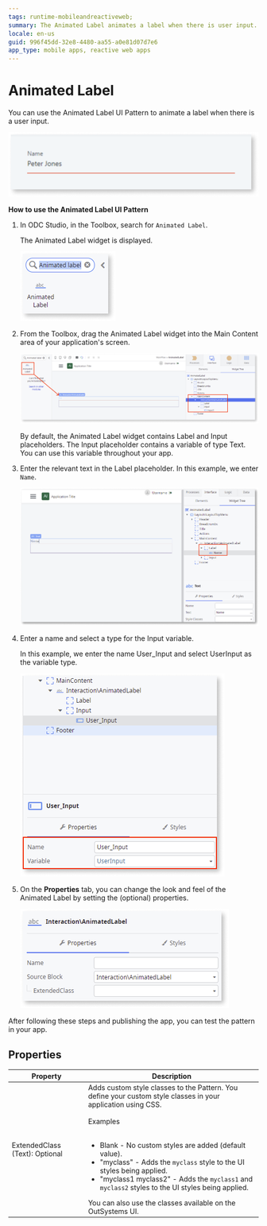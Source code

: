```yaml
---
tags: runtime-mobileandreactiveweb;
summary: The Animated Label animates a label when there is user input.
locale: en-us
guid: 996f45dd-32e8-4480-aa55-a0e81d07d7e6
app_type: mobile apps, reactive web apps
---
```


# Animated Label

You can use the Animated Label UI Pattern to animate a label when there is a user input.

 ![](<images/animatedlabel-example-ss.png>)

**How to use the Animated Label UI Pattern**

1. In ODC Studio, in the Toolbox, search for `Animated Label`.

    The Animated Label widget is displayed.

    ![](<images/animatedlabel-widget-ss.png>)

1. From the Toolbox, drag the Animated Label widget into the Main Content area of your application's screen.

    ![](<images/animatedlabel-dragwidget-ss.png>)

    By default, the Animated Label widget contains Label and Input placeholders. The Input placeholder contains a variable of type Text. You can use this variable throughout your app.

1. Enter the relevant text in the Label placeholder. In this example, we enter `Name`.

    ![](<images/animatedlabel-labelname-ss.png>)

1. Enter a name and select a type for the Input variable.

    In this example, we enter the name User_Input and select UserInput as the variable type.

    ![](<images/animatedlabel-variable-type-ss.png>)

1. On the **Properties** tab, you can change the look and feel of the Animated Label by setting the (optional) properties.

    ![](<images/animatedlabel-properties-ss.png>)

After following these steps and publishing the app, you can test the pattern in your app.

## Properties

| Property                       | Description                                                                                                                                                                                                                                                                                                                                                                                                                                                                                                                                                                                                                                  |
|--------------------------------|----------------------------------------------------------------------------------------------------------------------------------------------------------------------------------------------------------------------------------------------------------------------------------------------------------------------------------------------------------------------------------------------------------------------------------------------------------------------------------------------------------------------------------------------------------------------------------------------------------------------------------------------|
| ExtendedClass (Text): Optional | Adds custom style classes to the Pattern. You define your custom style classes in your application using CSS.<br/><br/>Examples<br/><br/> <ul><li>Blank - No custom styles are added (default value).</li><li>"myclass" - Adds the ``myclass`` style to the UI styles being applied.</li><li>"myclass1 myclass2" - Adds the ``myclass1`` and ``myclass2`` styles to the UI styles being applied.</li></ul>You can also use the classes available on the OutSystems UI. |

